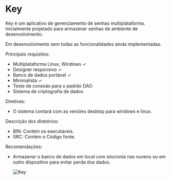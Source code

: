 # Key

Key é um aplicativo de gerenciamento de senhas multiplataforma. Inicialmente projetado para armazenar senhas de ambiente de
desenvolvimento.

Em desenvolvimento sem todas as funcionalidades ainda implementadas.

Principais requisitos:

- Multiplataforma Linux, Windows ✓
- Designer responsivo ✓
- Banco de dados portável ✓
- Minimalista ✓
- Teste de conexão para o padrão DAO
- Sistema de criptografia de dados

Diretivas:

- O sistema contará com as versões desktop para windows e linux.

Descrição dos diretórios:

  - BIN: Contém os executáveis.
  - SRC: Contém o Código fonte.

Recomendações:

- Armazenar o banco de dados em local com sincronia nas nuvens ou em outro dispositivo para evitar perda dos dados.

  ![Key](https://github.com/affonsoelias/Key/assets/16248842/c30be5a3-4263-4cb0-8bf0-5fea8e9fdb2d)
